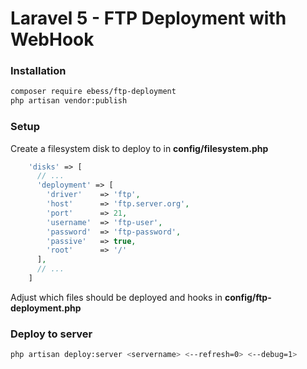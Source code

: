 # Laravel 5 - FTP Deployment with WebHook

### Installation
```bash
composer require ebess/ftp-deployment
php artisan vendor:publish
```

### Setup
Create a filesystem disk to deploy to in **config/filesystem.php**
```php
    'disks' => [
      // ...
      'deployment' => [
        'driver'    => 'ftp',
        'host'      => 'ftp.server.org',
        'port'      => 21,
        'username'  => 'ftp-user',
        'password'  => 'ftp-password',
        'passive'   => true,
        'root'      => '/'
      ],
      // ...
    ]
```
Adjust which files should be deployed and hooks in **config/ftp-deployment.php**
### Deploy to server
```bash
php artisan deploy:server <servername> <--refresh=0> <--debug=1>
```
